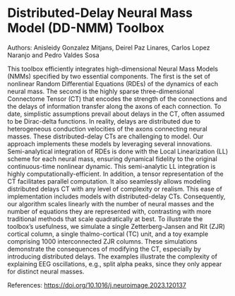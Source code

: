# Distributed-Delay Neural Mass Model (DD-NMM) Toolbox
Authors: Anisleidy Gonzalez Mitjans, Deirel Paz Linares, Carlos Lopez Naranjo and Pedro Valdes Sosa

This toolbox efficiently integrates high-dimensional Neural Mass Models (NMMs) specified by two essential components. The first is the set of nonlinear Random Differential Equations (RDEs) of the dynamics of each neural mass. The second is the highly sparse three-dimensional Connectome Tensor (CT) that encodes the strength of the connections and the delays of information transfer along the axons of each connection. To date, simplistic assumptions prevail about delays in the CT, often assumed to be Dirac-delta functions. In reality, delays are distributed due to heterogeneous conduction velocities of the axons connecting neural masses. These distributed-delay CTs are challenging to model. Our approach implements these models by leveraging several innovations. Semi-analytical integration of RDEs is done with the Local Linearization (LL) scheme for each neural mass, ensuring dynamical fidelity to the original continuous-time nonlinear dynamic. This semi-analytic LL integration is highly computationally-efficient. In addition, a tensor representation of the CT facilitates parallel computation. It also seamlessly allows modeling distributed delays CT with any level of complexity or realism. This ease of implementation includes models with distributed-delay CTs. Consequently, our algorithm scales linearly with the number of neural masses and the number of equations they are represented with, contrasting with more traditional methods that scale quadratically at best. To illustrate the toolbox’s usefulness, we simulate a single Zetterberg-Jansen and Rit (ZJR) cortical column, a single thalmo-cortical (TC) unit, and a toy example comprising 1000 interconnected ZJR columns. These simulations demonstrate the consequences of modifying the CT, especially by introducing distributed delays. The examples illustrate the complexity of explaining EEG oscillations, e.g., split alpha peaks, since they only appear for distinct neural masses.

References: https://doi.org/10.1016/j.neuroimage.2023.120137
